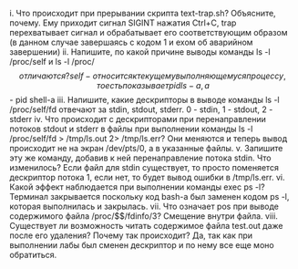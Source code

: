 i.     Что происходит при прерывании скрипта text-trap.sh? Объясните, почему.
       Ему приходит сигнал SIGINT нажатия Ctrl+C, trap перехватывает сигнал и обрабатывает его соответствующим образом (в данном случае завершаясь с кодом 1 и ехом об аварийном завершении) 
ii.    Напишите, по какой причине выводы команды ls -l /proc/self и ls -l /proc/$$ отличаются?
       self - относится к текущему выполняющемуся процессу, то есть показывает pid ls-а, а $$ - pid shell-а
iii.   Напишите, какие дескрипторы в выводе команды ls -l /proc/self/fd отвечают за stdin, stdout, stderr.
       0 - stdin, 1 - stdout, 2 - stderr
iv.    Что происходит с дескрипторами при перенаправлении потоков stdout и stderr в файлы при выполнении команды ls -l /proc/self/fd > /tmp/ls.out 2> /tmp/ls.err?
       Они меняются и теперь вывод происходит не на экран /dev/pts/0, а в указанные файлы.
v.     Запишите эту же команду, добавив к ней перенаправление потока stdin. Что изменилось?
       Если файл для stdin существует, то просто поменяется дескриптор потока 1, если нет, то будет вывод ошибки в /tmp/ls.err.
vi.    Какой эффект наблюдается при выполнении команды exec ps -l?
       Терминал закрывается поскольку код bash-а был заменен кодом ps -l, которая выполнилась и закрылась.
vii.   Что означает pos при выводе содержимого файла /proc/$$/fdinfo/3?
       Смещение внутри файла.
viii.  Существует ли возможность читать содержимое файла test.out даже после его удаления? Почему так происходит?
       Да, так как при выполнении лабы был сменен дескриптор и по нему все еще моно обратиться.

